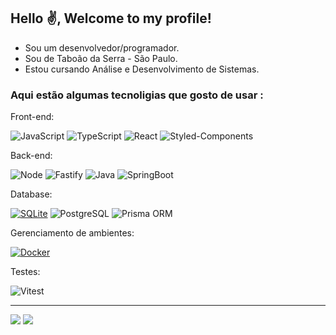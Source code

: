 ## Hello ✌, Welcome to my profile!

- Sou um desenvolvedor/programador.
- Sou de Taboão da Serra - São Paulo.
- Estou cursando Análise e Desenvolvimento de Sistemas.

### Aqui estão algumas tecnoligias que gosto de usar :

Front-end:

![JavaScript](https://img.shields.io/badge/-JavaScript-232323?style=flat&labelColor=000000&logo=javascript&logoColor=F7DF1E)
![TypeScript](https://img.shields.io/badge/-TypeScript-232323?style=flat&labelColor=000000&logo=typescript&logoColor=3178C6)
![React](https://img.shields.io/badge/-React-232323?style=flat&labelColor=61DAFB&logo=react&logoColor=000000)
![Styled-Components](https://img.shields.io/badge/-Styled_Components-232323?style=flat&labelColor=DB7093&logo=styled-components&logoColor=white)

Back-end:

![Node](https://img.shields.io/badge/-Node-232323?style=flat&labelColor=000000&logo=nodedotjs&logoColor=339933)
![Fastify](https://img.shields.io/badge/-Fastify-232323?style=flat&labelColor=000000&logo=fastify&logoColor=#202020)
![Java](https://img.shields.io/badge/-Java-007396?style=flat&labelColor=007396&logo=java&logoColor=white)
![SpringBoot](https://img.shields.io/badge/-Spring_Boot-232323?style=flat&labelColor=6DB33F&logo=spring&logoColor=white)

Database:

[![SQLite](https://img.shields.io/badge/-SQLite-232323?style=flat&labelColor=003B57&logo=sqlite&logoColor=white)](https://www.sqlite.org/index.html)
![PostgreSQL](https://img.shields.io/badge/-PostgreSQL-232323?style=flat&labelColor=336791&logo=postgresql&logoColor=white)
![Prisma ORM](https://img.shields.io/badge/-Prisma_ORM-232323?style=flat&labelColor=9B65E6&logo=prisma&logoColor=white)

Gerenciamento de ambientes:

[![Docker](https://img.shields.io/badge/-Docker-232323?style=flat&labelColor=2496ED&logo=docker&logoColor=white)](https://www.docker.com/)

Testes:

![Vitest](https://img.shields.io/badge/-Vitest-232323?style=flat&labelColor=FFF5B1&logo=fastify&logoColor=#FFC700)

<hr/>
<div align="left"> 
  <a href="https://www.linkedin.com/in/douglas-porto-92b631262/" target="_blank"><img src="https://img.shields.io/badge/-LinkedIn-%230077B5?style=for-the-badge&logo=linkedin&logoColor=white" target="_blank"></a> 
  <a href="https://www.notion.so/Douglas-Gon-alves-Porto-6ae9eaa3a2804c7c821c3c3dffe8bcbc" target="_blank"><img src="https://img.shields.io/badge/-Currículo-%230077B5?style=for-the-badge&logo=curriculum&logoColor=red" target="_blank"></a> 
</div>

<div align="left"> 
  
</div>
